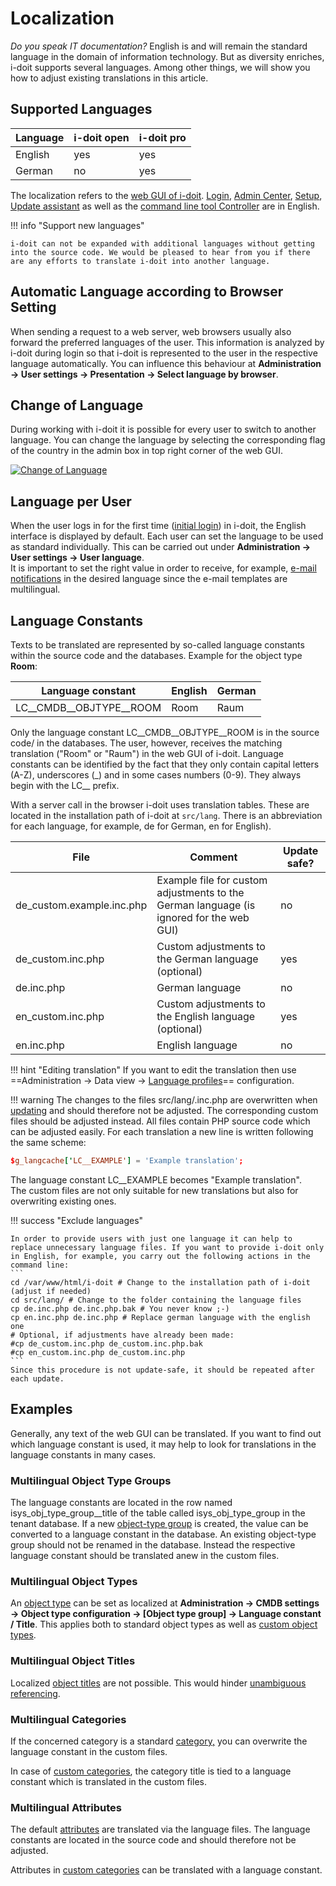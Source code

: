 # Localization

_Do you speak IT documentation?_ English is and will remain the standard language in the domain of information technology. But as diversity enriches, i-doit supports several languages. Among other things, we will show you how to adjust existing translations in this article.

Supported Languages
-------------------

| Language | i-doit open | i-doit pro |
| --- | --- | --- |
| English | yes | yes |
| German | no  | yes |

The localization refers to the [web GUI of i-doit](../basics/structure-of-the-it-documentation.md). [Login](../basics/initial-login.md), [Admin Center](./admin-center.md), [Setup](../installation/manual-installation/setup.md), [Update assistant](../maintenance-and-operation/update.md) as well as the [command line tool Controller](../automation-and-integration/cli/index.md) are in English.

!!! info "Support new languages"

    i-doit can not be expanded with additional languages without getting into the source code. We would be pleased to hear from you if there are any efforts to translate i-doit into another language.

Automatic Language according to Browser Setting
-----------------------------------------------

When sending a request to a web server, web browsers usually also forward the preferred languages of the user. This information is analyzed by i-doit during login so that i-doit is represented to the user in the respective language automatically. You can influence this behaviour at **Administration → User settings → **Presentation** → Select language by browser**.

Change of Language
------------------

During working with i-doit it is possible for every user to switch to another language. You can change the language by selecting the corresponding flag of the country in the admin box in top right corner of the web GUI.

[![Change of Language](../assets/images/en/system-administration/localization/1-loc.png)](../assets/images/en/system-administration/localization/1-loc.png)

Language per User
-----------------

When the user logs in for the first time ([initial login](../basics/initial-login.md)) in i-doit, the English interface is displayed by default. Each user can set the language to be used as standard individually. This can be carried out under **Administration → User settings → User language**.<br>
It is important to set the right value in order to receive, for example, [e-mail notifications](../evaluation/notifications.md) in the desired language since the e-mail templates are multilingual.

Language Constants
------------------

Texts to be translated are represented by so-called language constants within the source code and the databases. Example for the object type **Room**:

| Language constant | English | German |
| --- | --- | --- |
| LC__CMDB__OBJTYPE__ROOM | Room | Raum |

Only the language constant LC__CMDB__OBJTYPE__ROOM is in the source code/ in the databases. The user, however, receives the matching translation ("Room" or "Raum") in the web GUI of i-doit. Language constants can be identified by the fact that they only contain capital letters (A-Z), underscores (_) and in some cases numbers (0-9). They always begin with the LC__ prefix.

With a server call in the browser i-doit uses translation tables. These are located in the installation path of i-doit at `src/lang`. There is an abbreviation for each language, for example, de for German, en for English).

| File | Comment | Update safe? |
| --- | --- | --- |
| de_custom.example.inc.php | Example file for custom adjustments to the German language (is ignored for the web GUI) | no  |
| de_custom.inc.php | Custom adjustments to the German language (optional) | yes |
| de.inc.php | German language | no  |
| en_custom.inc.php | Custom adjustments to the English language (optional) | yes |
| en.inc.php | English language | no  |

!!! hint "Editing translation"
    If you want to edit the translation then use ==Administration → Data view → [Language profiles](./administration/data-view/language-profiles.md)== configuration.

!!! warning
    The changes to the files src/lang/<Language>.inc.php are overwritten when [updating](../maintenance-and-operation/update.md) and should therefore not be adjusted. The corresponding custom files should be adjusted instead. All files contain PHP source code which can be adjusted easily. For each translation a new line is written following the same scheme:

```conf
$g_langcache['LC__EXAMPLE'] = 'Example translation';
```

The language constant LC\_\_EXAMPLE becomes "Example translation".<br>
The custom files are not only suitable for new translations but also for overwriting existing ones.

!!! success "Exclude languages"

    In order to provide users with just one language it can help to replace unnecessary language files. If you want to provide i-doit only in English, for example, you carry out the following actions in the command line:
    ```
    cd /var/www/html/i-doit # Change to the installation path of i-doit (adjust if needed)
    cd src/lang/ # Change to the folder containing the language files
    cp de.inc.php de.inc.php.bak # You never know ;-)
    cp en.inc.php de.inc.php # Replace german language with the english one
    # Optional, if adjustments have already been made:
    #cp de_custom.inc.php de_custom.inc.php.bak
    #cp en_custom.inc.php de_custom.inc.php
    ```
    Since this procedure is not update-safe, it should be repeated after each update.

Examples
--------

Generally, any text of the web GUI can be translated. If you want to find out which language constant is used, it may help to look for translations in the language constants in many cases.

### Multilingual Object Type Groups

The language constants are located in the row named isys_obj_type_group__title of the table called isys_obj_type_group in the tenant database. If a new [object-type group](../basics/structure-of-the-it-documentation.md) is created, the value can be converted to a language constant in the database. An existing object-type group should not be renamed in the database. Instead the respective language constant should be translated anew in the custom files.

### Multilingual Object Types

An [object type](../basics/structure-of-the-it-documentation.md) can be set as localized at **Administration → CMDB settings → Object type configuration → [Object type group] → Language constant / Title**. This applies both to standard object types as well as [custom object types](../basics/custom-object-types.md).

### Multilingual Object Titles

Localized [object titles](../basics/structure-of-the-it-documentation.md) are not possible. This would hinder [unambiguous referencing](../basics/unique-references.md).

### Multilingual Categories

If the concerned category is a standard [category,](../basics/structure-of-the-it-documentation.md) you can overwrite the language constant in the custom files.


In case of [custom categories](../basics/custom-categories.md), the category title is tied to a language constant which is translated in the custom files.

### Multilingual Attributes

The default [attributes](../basics/structure-of-the-it-documentation.md) are translated via the language files. The language constants are located in the source code and should therefore not be adjusted.

Attributes in [custom categories](../basics/custom-categories.md) can be translated with a language constant.
